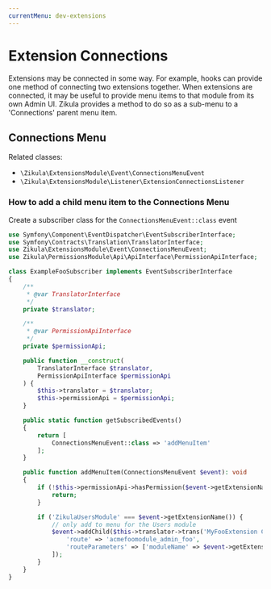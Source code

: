 ```yaml
---
currentMenu: dev-extensions
---
```

# Extension Connections

Extensions may be connected in some way. For example, hooks can provide one method of connecting two extensions together.
When extensions are connected, it may be useful to provide menu items to that module from its own Admin UI. Zikula provides
a method to do so as a sub-menu to a 'Connections' parent menu item.

## Connections Menu

Related classes:

- `\Zikula\ExtensionsModule\Event\ConnectionsMenuEvent`
- `\Zikula\ExtensionsModule\Listener\ExtensionConnectionsListener`

### How to add a child menu item to the Connections Menu

Create a subscriber class for the `ConnectionsMenuEvent::class` event

```php
use Symfony\Component\EventDispatcher\EventSubscriberInterface;
use Symfony\Contracts\Translation\TranslatorInterface;
use Zikula\ExtensionsModule\Event\ConnectionsMenuEvent;
use Zikula\PermissionsModule\Api\ApiInterface\PermissionApiInterface;

class ExampleFooSubscriber implements EventSubscriberInterface
{
    /**
     * @var TranslatorInterface
     */
    private $translator;

    /**
     * @var PermissionApiInterface
     */
    private $permissionApi;

    public function __construct(
        TranslatorInterface $translator,
        PermissionApiInterface $permissionApi
    ) {
        $this->translator = $translator;
        $this->permissionApi = $permissionApi;
    }

    public static function getSubscribedEvents()
    {
        return [
            ConnectionsMenuEvent::class => 'addMenuItem'
        ];
    }

    public function addMenuItem(ConnectionsMenuEvent $event): void
    {
        if (!$this->permissionApi->hasPermission($event->getExtensionName() . '::', '::', ACCESS_ADMIN)) {
            return;
        }

        if ('ZikulaUsersModule' === $event->getExtensionName()) {
            // only add to menu for the Users module
            $event->addChild($this->translator->trans('MyFooExtension Connection'), [
                'route' => 'acmefoomodule_admin_foo',
                'routeParameters' => ['moduleName' => $event->getExtensionName()]
            ]);
        }
    }
}
```
